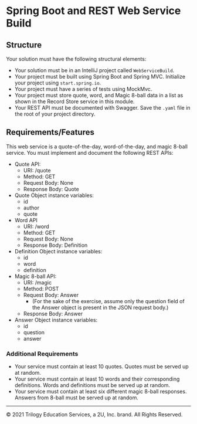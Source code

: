 # Spring Boot and REST Web Service Build 

## Structure

Your solution must have the following structural elements:

- Your solution must be in an IntelliJ project called `WebServiceBuild`.
- Your project must be built using Spring Boot and Spring MVC. Initialize your project using `start.spring.io`.
- Your project must have a series of tests using MockMvc.
- Your project must store quote, word, and Magic 8-ball data in a list as shown in the Record Store service in this module.
- Your REST API must be documented with Swagger. Save the `.yaml` file in the root of your project directory.

## Requirements/Features

This web service is a quote-of-the-day, word-of-the-day, and magic 8-ball service. You must implement and document the following REST APIs:

- Quote API:
  - URI: /quote
  - Method: GET
  - Request Body: None
  - Response Body: Quote
- Quote Object instance variables:
  - id
  - author
  - quote
- Word API
  - URI: /word
  - Method: GET
  - Request Body: None
  - Response Body: Definition
- Definition Object instance variables:
  - id
  - word
  - definition
- Magic 8-ball API:
  - URI: /magic
  - Method: POST
  - Request Body: Answer 
    - (For the sake of the exercise, assume only the question field of the Answer object is present in the JSON request 
      body.)
  - Response Body: Answer
- Answer Object instance variables:
  - id
  - question
  - answer


### Additional Requirements

- Your service must contain at least 10 quotes. Quotes must be served up at random.
- Your service must contain at least 10 words and their corresponding definitions. Words and definitions must be served up at random.
- Your service must contain at least six different magic 8-ball responses. Answers from 8-ball must be served up at random.


---

© 2021 Trilogy Education Services, a 2U, Inc. brand. All Rights Reserved.

